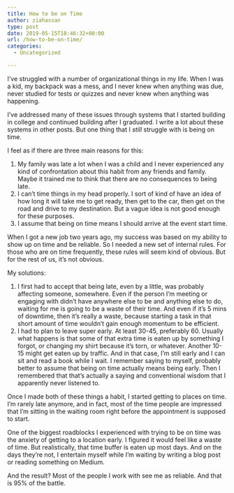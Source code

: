 ```yaml
---
title: How to be on Time
author: ziahassan
type: post
date: 2019-05-15T18:46:32+00:00
url: /how-to-be-on-time/
categories:
  - Uncategorized

---
```

I’ve struggled with a number of organizational things in my life. When I was a kid, my backpack was a mess, and I never knew when anything was due, never studied for tests or quizzes and never knew when anything was happening. 

I’ve addressed many of these issues through systems that I started building in college and continued building after I graduated. I write a lot about these systems in other posts. But one thing that I _still_ struggle with is being on time.

I feel as if there are three main reasons for this:

  1. My family was late a lot when I was a child and I never experienced any kind of confrontation about this habit from any friends and family. Maybe it trained me to think that there are no consequences to being late.
  2. I can’t time things in my head properly. I sort of kind of have an idea of how long it will take me to get ready, then get to the car, then get on the road and drive to my destination. But a vague idea is not good enough for these purposes.
  3. I assume that being on time means I should arrive at the event start time.

When I got a new job two years ago, my success was based on my ability to show up on time and be reliable. So I needed a new set of internal rules. For those who are on time frequently, these rules will seem kind of obvious. But for the rest of us, it’s not obvious.

My solutions:

  1. I first had to accept that being late, even by a little, was probably affecting someone, somewhere. Even if the person I’m meeting or engaging with didn’t have anywhere else to be and anything else to do, waiting for me is going to be a waste of their time. And even if it’s 5 mins of downtime, then it’s really a waste, because starting a task in that short amount of time wouldn’t gain enough momentum to be efficient.
  2. I had to plan to leave super early. At least 30-45, preferably 60. Usually what happens is that some of that extra time is eaten up by something I forgot, or changing my shirt because it’s torn, or whatever. Another 10-15 might get eaten up by traffic. And in that case, I’m still early and I can sit and read a book while I wait. I remember saying to myself, probably better to assume that being on time actually means being early. Then I remembered that that’s actually a saying and conventional wisdom that I apparently never listened to.

Once I made both of these things a habit, I started getting to places on time. I’m rarely late anymore, and in fact, most of the time people are impressed that I’m sitting in the waiting room right before the appointment is supposed to start.

One of the biggest roadblocks I experienced with trying to be on time was the anxiety of getting to a location early. I figured it would feel like a waste of time. But realistically, that time buffer is eaten up most days. And on the days they’re not, I entertain myself while I’m waiting by writing a blog post or reading something on Medium. 

And the result? Most of the people I work with see me as reliable. And that is 95% of the battle.